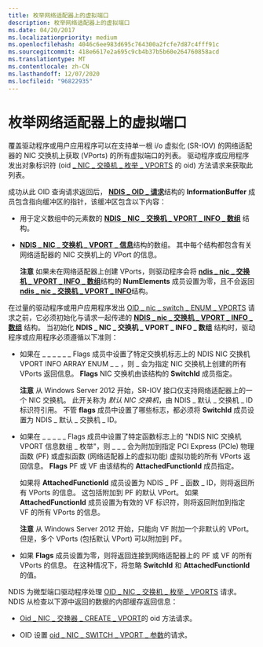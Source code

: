 ```yaml
---
title: 枚举网络适配器上的虚拟端口
description: 枚举网络适配器上的虚拟端口
ms.date: 04/20/2017
ms.localizationpriority: medium
ms.openlocfilehash: 4046c6ee983d695c764300a2fcfe7d87c4fff91c
ms.sourcegitcommit: 418e6617e2a695c9cb4b37b5b60e264760858acd
ms.translationtype: MT
ms.contentlocale: zh-CN
ms.lasthandoff: 12/07/2020
ms.locfileid: "96822935"
---
```

# <a name="enumerating-virtual-ports-on-a-network-adapter"></a>枚举网络适配器上的虚拟端口


覆盖驱动程序或用户应用程序可以在支持单一根 i/o 虚拟化 (SR-IOV) 的网络适配器的 NIC 交换机上获取 (VPorts) 的所有虚拟端口的列表。 驱动程序或应用程序发出对象标识符 (oid [ \_ NIC \_ 交换机 \_ 枚举 \_ VPORTS](./oid-nic-switch-enum-vports.md) 的 oid) 方法请求来获取此列表。

成功从此 OID 查询请求返回后， [**NDIS \_ OID \_ 请求**](/windows-hardware/drivers/ddi/ndis/ns-ndis-_ndis_oid_request)结构的 **InformationBuffer** 成员包含指向缓冲区的指针，该缓冲区包含以下内容：

-   用于定义数组中的元素数的 [**NDIS \_ NIC \_ 交换机 \_ VPORT \_ INFO \_ 数组**](/windows-hardware/drivers/ddi/ntddndis/ns-ntddndis-_ndis_nic_switch_vport_info_array) 结构。

-   [**NDIS \_ NIC \_ 交换机 \_ VPORT \_ 信息**](/windows-hardware/drivers/ddi/ntddndis/ns-ntddndis-_ndis_nic_switch_vport_info)结构的数组。 其中每个结构都包含有关网络适配器的 NIC 交换机上的 VPort 的信息。

    **注意** 如果未在网络适配器上创建 VPorts，则驱动程序会将 [**ndis \_ nic \_ 交换机 \_ VPORT \_ INFO \_ 数组**](/windows-hardware/drivers/ddi/ntddndis/ns-ntddndis-_ndis_nic_switch_vport_info_array)结构的 **NumElements** 成员设置为零，且不会返回 [**ndis \_ nic \_ 交换机 \_ VPORT \_ INFO**](/windows-hardware/drivers/ddi/ntddndis/ns-ntddndis-_ndis_nic_switch_vport_info)结构。

     

在过量的驱动程序或用户应用程序发出 [OID \_ nic \_ switch \_ ENUM \_ VPORTS](./oid-nic-switch-enum-vports.md) 请求之前，它必须初始化与请求一起传递的 [**NDIS \_ nic \_ 交换机 \_ VPORT \_ INFO \_ 数组**](/windows-hardware/drivers/ddi/ntddndis/ns-ntddndis-_ndis_nic_switch_vport_info_array) 结构。 当初始化 **NDIS \_ NIC \_ 交换机 \_ VPORT \_ INFO \_ 数组** 结构时，驱动程序或应用程序必须遵循以下准则：

-   如果在 \_ \_ \_ \_ \_ \_ Flags 成员中设置了特定交换机标志上的 NDIS NIC 交换机 VPORT INFO ARRAY ENUM \_ \_ ，则 \_ 会为指定 NIC 交换机上创建的所有 VPorts 返回信息。 **Flags** NIC 交换机由该结构的 **SwitchId** 成员指定。

    **注意**  从 Windows Server 2012 开始，SR-IOV 接口仅支持网络适配器上的一个 NIC 交换机。 此开关称为 *默认 NIC 交换机*，由 NDIS \_ 默认 \_ 交换机 \_ ID 标识符引用。 不管 **flags** 成员中设置了哪些标志，都必须将 **SwitchId** 成员设置为 NDIS \_ 默认 \_ 交换机 \_ ID。

     

-   如果在 \_ \_ \_ \_ \_ Flags 成员中设置了特定函数标志上的 "NDIS NIC 交换机 VPORT 信息数组 \_ 枚举"，则 \_ \_ \_ 会为附加到指定 PCI Express (PCIe) 物理函数 (PF) 或虚拟函数 (网络适配器上的虚拟功能) 虚拟功能的所有 VPorts 返回信息。 **Flags** PF 或 VF 由该结构的 **AttachedFunctionId** 成员指定。

    如果将 **AttachedFunctionId** 成员设置为 NDIS \_ PF \_ 函数 \_ ID，则将返回所有 VPorts 的信息。 这包括附加到 PF 的默认 VPort。 如果 **AttachedFunctionId** 成员设置为有效的 VF 标识符，则将返回附加到指定 VF 的所有 VPorts 的信息。

    **注意**  从 Windows Server 2012 开始，只能向 VF 附加一个非默认的 VPort。 但是，多个 VPorts (包括默认 VPort) 可以附加到 PF。

     

-   如果 **Flags** 成员设置为零，则将返回连接到网络适配器上的 PF 或 VF 的所有 VPorts 的信息。 在这种情况下，将忽略 **SwitchId** 和 **AttachedFunctionId** 的值。

NDIS 为微型端口驱动程序处理 [OID \_ NIC \_ 交换机 \_ 枚举 \_ VPORTS](./oid-nic-switch-enum-vports.md) 请求。 NDIS 从检查以下源中返回的数据的内部缓存返回信息：

-   [Oid \_ NIC \_ 交换器 \_ CREATE \_ VPORT](./oid-nic-switch-create-vport.md)的 oid 方法请求。

-   OID 设置 [oid \_ NIC \_ SWITCH \_ VPORT \_ 参数](./oid-nic-switch-vport-parameters.md)的请求。

 

